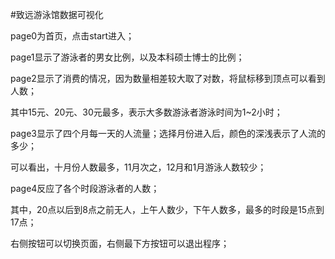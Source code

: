 #致远游泳馆数据可视化

page0为首页，点击start进入；

page1显示了游泳者的男女比例，以及本科硕士博士的比例；

page2显示了消费的情况，因为数量相差较大取了对数，将鼠标移到顶点可以看到人数；

其中15元、20元、30元最多，表示大多数游泳者游泳时间为1~2小时；

page3显示了四个月每一天的人流量；选择月份进入后，颜色的深浅表示了人流的多少；

可以看出，十月份人数最多，11月次之，12月和1月游泳人数较少；

page4反应了各个时段游泳者的人数；

其中，20点以后到8点之前无人，上午人数少，下午人数多，最多的时段是15点到17点；

右侧按钮可以切换页面，右侧最下方按钮可以退出程序；
